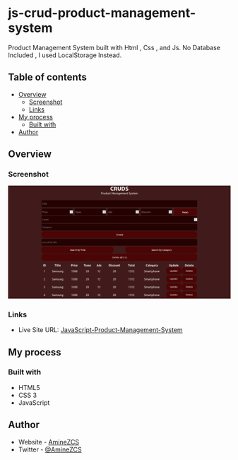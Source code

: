 # js-crud-product-management-system
Product Management System built with Html , Css , and Js. No Database Included , I used LocalStorage Instead.



## Table of contents

- [Overview](#overview)
  - [Screenshot](#screenshot)
  - [Links](#links)
- [My process](#my-process)
  - [Built with](#built-with)
- [Author](#author)

## Overview

### Screenshot

![](screenshot.png)



### Links

- Live Site URL: [JavaScript-Product-Management-System](https://aminezcs.github.io/js-crud-product-management-system/)

## My process

### Built with

- HTML5
- CSS 3
- JavaScript

## Author

- Website - [AmineZCS](https://www.aminezcs.github.io)
- Twitter - [@AmineZCS](https://www.twitter.com/AmineZCS)

